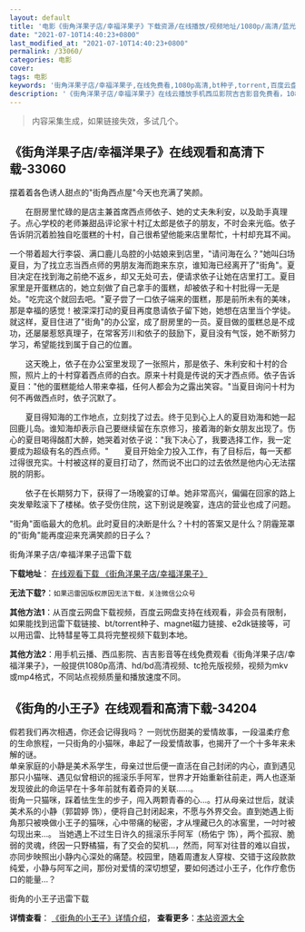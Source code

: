 ```yaml
---
layout: default
title: '电影《街角洋果子店/幸福洋果子》下载资源/在线播放/视频地址/1080p/高清/蓝光'
date: "2021-07-10T14:40:23+0800"
last_modified_at: "2021-07-10T14:40:23+0800"
permalink: /33060/
categories: 电影
cover:
tags: 电影
keywords: '街角洋果子店/幸福洋果子,在线免费看,1080p高清,bt种子,torrent,百度云盘,magnet,磁力链,迅雷下载资源'
description: '《街角洋果子店/幸福洋果子》在线云播放手机西瓜影院吉吉影音免费看，1080p高清bd/hd未删减完整版和tc抢先枪版，mkv/mp4格式，附带bt/torrent种子、magnet/磁力链、百度云盘、网盘资源迅雷下载链接'
---
```


>内容采集生成，如果链接失效，多试几个。


## 《街角洋果子店/幸福洋果子》在线观看和高清下载-33060

摆着着各色诱人甜点的"街角西点屋"今天也充满了笑颜。</p>　　在厨房里忙碌的是店主兼首席西点师依子、她的丈夫朱利安，以及助手真理子。点心学校的老师兼甜品评论家十村辽太郎是依子的朋友，不时会来光临。依子告诉阴沉着脸独自吃蛋糕的十村，自己很希望他能来店里帮忙，十村却充耳不闻。</p>一个带着超大行李袋、满口鹿儿岛腔的小姑娘来到店里，"请问海在么？"她叫臼场夏目，为了找立志当西点师的男朋友海而跑来东京，谁知海已经离开了"街角"。夏目决定在找到海之前绝不返乡，却又无处可去，便请求依子让她在店里打工。夏目家里是开蛋糕店的，她立刻做了自己拿手的蛋糕，却被依子和十村批得一无是处。"吃完这个就回去吧。"夏子尝了一口依子端来的蛋糕，那是前所未有的美味，那是幸福的感觉！被深深打动的夏目再度恳请依子留下她，她想在店里当个学徒。就这样，夏目住进了"街角"的办公室，成了厨房里的一员。夏目做的蛋糕总是不成功，还屡屡惹怒真理子，在常客芳川和依子的鼓励下，夏目没有气馁，她不断努力学习，希望能找到属于自己的位置。</p>　　这天晚上，依子在办公室里发现了一张照片，那是依子、朱利安和十村的合照，照片上的十村穿着西点师的白衣。原来十村竟是传说的天才西点师。依子告诉夏目："他的蛋糕能给人带来幸福，任何人都会为之露出笑容。"当夏目询问十村为何不再做西点时，依子沉默了。</p>　　夏目得知海的工作地点，立刻找了过去。终于见到心上人的夏目劝海和她一起回鹿儿岛。谁知海却表示自己要继续留在东京修习，接着海的新女朋友出现了。伤心的夏目喝得酩酊大醉，她哭着对依子说："我下决心了，我要选择工作，我一定要成为超级有名的西点师。"　　夏目开始全力投入工作，有了目标后，每一天都过得很充实。十村被这样的夏目打动了，然而说不出口的过去依然是他内心无法摆脱的阴影。</p>　　依子在长期努力下，获得了一场晚宴的订单。她非常高兴，偏偏在回家的路上突发晕眩滚下了楼梯。依子受伤住院，这下别说是晚宴，连店的营业也成了问题。</p>"街角"面临最大的危机。此时夏目的决断是什么？十村的答案又是什么？阴霾笼罩的"街角"能再度迎来充满笑颜的日子么？


街角洋果子店/幸福洋果子迅雷下载

**下载地址**： [在线观看下载 《街角洋果子店/幸福洋果子》](https://www.993dy.com//vod-detail-id-15720.html) 


**无法下载?**：`如果迅雷因版权原因无法下载，关注微信公众号 `

**其他方法1**：从百度云网盘下载视频，百度云网盘支持在线观看，非会员有限制，如果能找到迅雷下载链接、bt/torrent种子、magnet磁力链接、e2dk链接等，可以用迅雷、比特彗星等工具将完整视频下载到本地。

**其他方法2**：用手机云播、西瓜影院、吉吉影音等在线免费观看《街角洋果子店/幸福洋果子》，一般提供1080p高清、hd/bd高清视频、tc抢先版视频，视频为mkv或mp4格式，不同站点视频质量和播放速度不同。


## 《街角的小王子》在线观看和高清下载-34204

假若我们再次相遇，你还会记得我吗？ 一则忧伤甜美的爱情故事，一段温柔疗愈的生命旅程，一只街角的小猫咪，串起了一段爱情故事，也揭开了一个十多年来未解的谜。<br />单亲家庭的小静是美术系学生，母亲过世后便一直活在自己封闭的内心，直到遇见那只小猫咪、遇见似曾相识的摇滚乐手阿军，世界才开始重新往前走，两人也逐渐发现彼此的命运早在十多年前就有着奇异的关联&hellip;…。<br />街角一只猫咪，踩着怯生生的步子，闯入两颗青春的心&hellip;。打从母亲过世后，就读美术系的小静（郭碧婷 饰），便将自己封闭起来，不愿与外界交会。直到她遇上街角那只被唤做小王子的猫咪，心中带痛的秘密，才从埋藏已久的冰窖里，一吋吋被勾现出来&hellip;。 当她遇上不过生日许久的摇滚乐手阿军（杨佑宁 饰），两个孤寂、脆弱的灵魂，终因一只野橘猫，有了交会的契机…，然而，阿军对往昔的难以自拔，亦同步映照出小静内心深处的痛楚。校园里，随着周遭友人穿梭、交错于这段款款纯爱，小静与阿军之间，那份对爱情的深切想望，要如何透过小王子，化作疗愈伤口的能量&hellip;？


街角的小王子迅雷下载

**详情查看**： [《街角的小王子》详情介绍](/movie/34204/)， **查看更多**：[本站资源大全](/movie/t/all/)

